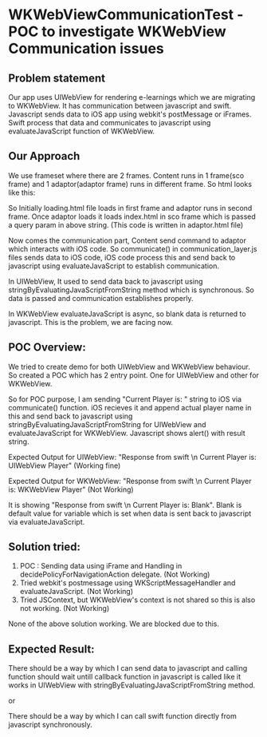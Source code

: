 # WKWebViewCommunicationTest - POC to investigate WKWebView Communication issues

## Problem statement

Our app uses UIWebView for rendering e-learnings which we are migrating to WKWebView. It has communication between javascript and swift. Javascript sends data to iOS app using webkit's postMessage or iFrames. Swift process that data and communicates to javascript using evaluateJavaScript function of WKWebView. 

## Our Approach

We use frameset where there are 2 frames. Content runs in 1 frame(sco frame) and 1 adaptor(adaptor frame) runs in different frame. So html looks like this:

<html><head></head><frameset framespacing="0" rows="*,0" frameborder="0" noresize><frame name ="sco" src="/Users/kishanlal/Library/Developer/CoreSimulator/Devices/4FB3D277-7448-461E-A5D2-F4FCCB722E8E/data/Containers/Data/Application/B50088E9-8BB4-4748-92D2-DA17912EA94D/Documents/communication/loading.html"><frame name="adaptor" src="/Users/kishanlal/Library/Developer/CoreSimulator/Devices/4FB3D277-7448-461E-A5D2-F4FCCB722E8E/data/Containers/Data/Application/B50088E9-8BB4-4748-92D2-DA17912EA94D/Documents/communication/adaptor.html?sco_url=/Users/kishanlal/Library/Developer/CoreSimulator/Devices/4FB3D277-7448-461E-A5D2-F4FCCB722E8E/data/Containers/Data/Application/B50088E9-8BB4-4748-92D2-DA17912EA94D/Documents/contentstore/Test1/index.html"></frameset></html>

So Initially loading.html file loads in first frame and adaptor runs in second frame. Once adaptor loads it loads index.html in sco frame which is passed a query param in above string. (This code is written in adaptor.html file)

Now comes the communication part, Content send command to adaptor which interacts with iOS code. So communicate() in communication_layer.js files sends data to iOS code, iOS code process this and send back to javascript using evaluateJavaScript to establish communication. 

In UIWebView, It used to send data back to javascript using stringByEvaluatingJavaScriptFromString method which is synchronous. So data is passed and communication establishes properly. 

In WKWebView evaluateJavaScript is async, so blank data is returned to javascript. This is the problem, we are facing now. 

## POC Overview:

We tried to create demo for both UIWebView and WKWebView behaviour. So created a POC which has 2 entry point. One for UIWebView and other for WKWebView.

So for POC purpose, I am sending "Current Player is: " string to iOS via communicate() function. iOS recieves it and append actual player name in this and send back to javascript using stringByEvaluatingJavaScriptFromString for UIWebView and evaluateJavaScript for WKWebView. Javascript shows alert() with result string.

Expected Output for UIWebView: "Response from swift \n Current Player is: UIWebView Player" (Working fine)

Expected Output for WKWebView: "Response from swift \n Current Player is: WKWebView Player" (Not Working)

It is showing "Response from swift \n Current Player is: Blank". Blank is default value for variable which is set when data is sent back to javascript via evaluateJavaScript.

## Solution tried:

1. POC : Sending data using iFrame and Handling in decidePolicyForNavigationAction delegate. (Not Working)
2. Tried webkit's postmessage using WKScriptMessageHandler and evaluateJavaScript.  (Not Working)
3. Tried JSContext, but WKWebView's context is not shared so this is also not working.  (Not Working)

None of the above solution working. We are blocked due to this. 

## Expected Result:

There should be a way by which I can send data to javascript and calling function should wait untill callback function in javascript is called like it works in UIWebView with stringByEvaluatingJavaScriptFromString method. 

or 

There should be a way by which I can call swift function directly from javascript synchronously.
